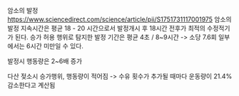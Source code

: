 
암소의 발정
https://www.sciencedirect.com/science/article/pii/S1751731117001975
암소의 발정 지속시간은 평균 18 - 20 시간으로서 발정개시 후 18시간 전후가 최적의 수정적기가 된다.
승가 허용 행위로 탐지한 발정 기간은 평균 4초 / 8~9시간 -> 소당 7.6회 일부에서는 6시간 미만일 수 있다.

발정시 행동량은 2~6배 증가

다산 젖소시 승가행위, 행동량이 적어짐
-> 수유 횟수가 추가될 때마다 운동량이 21.4% 감소한다고 계산됨